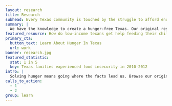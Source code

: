 ```yaml
---
layout: research
title: Research
subhead: Every Texas community is touched by the struggle to afford enough food.
summary: |
  We have the knowledge to create a hunger-free Texas. Our original research, credible policy analysis and partnerships with academic and nonprofit institutions provide a strong foundation for collective action. Explore what we already know, and help us learn more!
featured_resource: How do low-income texans get help feeding their children?
primary_cta:
  button_text: Learn About Hunger In Texas
  url: work 
banner: research.jpg
featured_statistic:
  stat: 1 in 5
  key: Texas families experienced food insecurity in 2010-2012
intro: |
  Solving hunger means going where the facts lead us. Browse our original research, policy briefings and datasets below to expand your understanding of the issue. Feeding Texas are available to help you interpret and add life to these numbers. We also love partnering with academics, students and the data community to fill in the gaps!
calls_to_action:
  - 1
  - 2
group: learn
---
```

